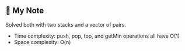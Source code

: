 ## 📝 My Note

Solved both with two stacks and a vector of pairs.

* Time complexity: push, pop, top, and getMin operations all have O(1)
* Space complexity: O(n)
